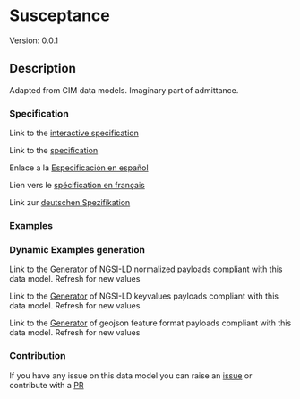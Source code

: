 # Susceptance
Version: 0.0.1

## Description 

Adapted from CIM data models. Imaginary part of admittance.
### Specification

Link to the [interactive specification](https://swagger.lab.fiware.org/?url=https://smart-data-models.github.io/dataModel.EnergyCIM/Susceptance/swagger.yaml)

Link to the [specification](https://github.com/smart-data-models/dataModel.EnergyCIM/blob/master/Susceptance/doc/spec.md)

Enlace a la [Especificación en español](https://github.com/smart-data-models/dataModel.EnergyCIM/blob/master/Susceptance/doc/spec_ES.md)

Lien vers le [spécification en français](https://github.com/smart-data-models/dataModel.EnergyCIM/blob/master/Susceptance/doc/spec_FR.md)

Link zur [deutschen Spezifikation](https://github.com/smart-data-models/dataModel.EnergyCIM/blob/master/Susceptance/doc/spec_DE.md)
### Examples
### Dynamic Examples generation

Link to the [Generator](https://smartdatamodels.org/extra/ngsi-ld_generator.php?schemaUrl=https://raw.githubusercontent.com/smart-data-models/dataModel.EnergyCIM/master/Susceptance/schema.json&email=info@smartdatamodels.org) of NGSI-LD normalized payloads compliant with this data model. Refresh for new values

Link to the [Generator](https://smartdatamodels.org/extra/ngsi-ld_generator_keyvalues.php?schemaUrl=https://raw.githubusercontent.com/smart-data-models/dataModel.EnergyCIM/master/Susceptance/schema.json&email=info@smartdatamodels.org) of NGSI-LD keyvalues payloads compliant with this data model. Refresh for new values

Link to the [Generator](https://smartdatamodels.org/extra/geojson_features_generator.php?schemaUrl=https://raw.githubusercontent.com/smart-data-models/dataModel.EnergyCIM/master/Susceptance/schema.json&email=info@smartdatamodels.org) of geojson feature format payloads compliant with this data model. Refresh for new values
### Contribution

 If you have any issue on this data model you can raise an [issue](https://github.com/smart-data-models/dataModel.EnergyCIM/issues)  or contribute with a [PR](https://github.com/smart-data-models/dataModel.EnergyCIM/pulls)